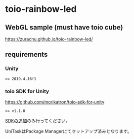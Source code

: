 # toio-rainbow-led

## WebGL sample (must have toio cube)
https://zurachu.github.io/toio-rainbow-led/

## requirements
### Unity

`>= 2019.4.16f1`

### toio SDK for Unity
https://github.com/morikatron/toio-sdk-for-unity

`>= v1.1.0`

[SDKの追加](https://github.com/morikatron/toio-sdk-for-unity/blob/main/docs/download_sdk.md#sdk-%E3%81%AE%E8%BF%BD%E5%8A%A0)のみ行ってください。

UniTaskはPackage Managerにてセットアップ済みとなります。
